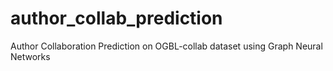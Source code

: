 # author_collab_prediction
Author Collaboration Prediction on OGBL-collab dataset using Graph Neural Networks
